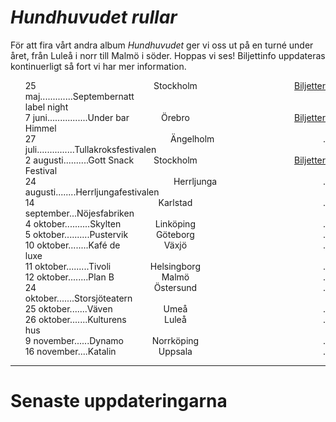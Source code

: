 
# *Hundhuvudet rullar*

För att fira vårt andra album *Hundhuvudet* ger vi oss ut på en turné under året, från Luleå i norr till Malmö i söder. Hoppas vi ses! Biljettinfo uppdateras kontinuerligt så fort vi har mer information.

<style>
.list-leader {
  display: flex;
  justify-content: space-between;
  width: 100%;
  list-style-type: none;
  position: relative;
}

.list-leader span:nth-child(1) {
  flex: 1;
  text-align: left;
  z-index: 1;
  padding-right: 10px;
}

.list-leader span:nth-child(2) {
  width: 20%; /* Adjust this value to move the middle column */
  text-align: center;
  z-index: 1;
}

.list-leader span:nth-child(3) {
  flex: 1;
  text-align: right;
  z-index: 1;
  padding-left: 10px;
}
</style>

<ul>
  <li class="list-leader"><span>25 maj.............Septembernatt label night</span><span>Stockholm</span><span><a href="https://www.tickster.com/sv/events/y1y32b178mr8nnl/2024-05-25/septembernatt-100-releaser">Biljetter</a></span></li>
  <li class="list-leader"><span>7 juni................Under bar Himmel</span><span>Örebro</span><span><a href="https://www.tickster.com/sv/events/x2cvw3avgtpz9l7/2024-06-07/hastpojken-division-7-under-bar-himmel">Biljetter</a></span></li>
  <li class="list-leader"><span>27 juli...............Tullakroksfestivalen</span><span>Ängelholm</span><span>.</span></li>
  <li class="list-leader"><span>2 augusti..........Gott Snack Festival</span><span>Stockholm</span><span><a href="https://billetto.se/e/gott-snack-festival-biljetter-969436">Biljetter</a></span></li>
  <li class="list-leader"><span>24 augusti........Herrljungafestivalen</span><span>Herrljunga</span><span>.</span></li>
  <li class="list-leader"><span>14 september...Nöjesfabriken</span><span>Karlstad</span><span>.</span></li>
  <li class="list-leader"><span>4 oktober..........Skylten</span><span>Linköping</span><span>.</span></li>
  <li class="list-leader"><span>5 oktober..........Pustervik</span><span>Göteborg</span><span>.</span></li>
  <li class="list-leader"><span>10 oktober........Kafé de luxe</span><span>Växjö</span><span>.</span></li>
  <li class="list-leader"><span>11 oktober.........Tivoli</span><span>Helsingborg</span><span>.</span></li>
  <li class="list-leader"><span>12 oktober........Plan B</span><span>Malmö</span><span>.</span></li>
  <li class="list-leader"><span>24 oktober.......Storsjöteatern</span><span>Östersund</span><span>.</span></li>
  <li class="list-leader"><span>25 oktober.......Väven</span><span>Umeå</span><span>.</span></li>
  <li class="list-leader"><span>26 oktober.......Kulturens hus</span><span>Luleå</span><span>.</span></li>
  <li class="list-leader"><span>9 november......Dynamo</span><span>Norrköping</span><span>.</span></li>
  <li class="list-leader"><span>16 november....Katalin</span><span>Uppsala</span><span>.</span></li>
</ul>



---

# Senaste uppdateringarna
